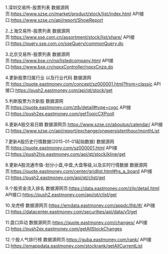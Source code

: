 
1.深圳交易所-股票列表
数据源网页:https://www.szse.cn/market/product/stock/list/index.html
API接口:https://www.szse.cn/api/report/ShowReport

2.上海交易所-股票列表
数据源网页:https://www.sse.com.cn/assortment/stock/list/share/
API接口:https://query.sse.com.cn/sseQuery/commonQuery.do

3.北京交易所-股票列表
数据源网页:https://www.bse.cn/nq/listedcompany.html
API接口:https://www.bse.cn/nqxxController/nqxxCnzq.do

4.更新股票归属行业 以及行业代码
数据源网页:https://quote.eastmoney.com/concept/sz000001.html?from=classic
API接口:https://push2.eastmoney.com/api/qt/stock/get

5.判断股票为次新股
数据源网页:https://quote.eastmoney.com/ztb/detail#type=cxgc
API接口:https://push2ex.eastmoney.com/getTopicCXPooll

6.更新A股交易日期
数据源网页:https://www.szse.cn/aboutus/calendar/
API接口:https://www.szse.cn/api/report/exchange/onepersistenthour/monthList

7.更新A股历史行情数据(2015-01-01起始数据)
数据源网页:https://quote.eastmoney.com/sz000001.html
API接口:https://push2his.eastmoney.com/api/qt/stock/kline/get

8.更新A股流通市值-划分小盘,中盘,大盘等级,以及实时行情数据 
数据源网页:https://quote.eastmoney.com/center/gridlist.html#hs_a_board
API接口:https://push2.eastmoney.com/api/qt/clist/get

9.个股资金流入排名
数据源网页:https://data.eastmoney.com/zjlx/detail.html
API接口:https://push2.eastmoney.com/api/qt/clist/get 

10.龙虎榜
数据源网页:https://emdata.eastmoney.com/appdc/lhb/#/
API接口:https://datacenter.eastmoney.com/securities/api/data/v1/get

11.盘口异动
数据源网页:https://quote.eastmoney.com/changes/
API接口:https://push2ex.eastmoney.com/getAllStockChanges

12.个股人气排行榜
数据源网页:https://guba.eastmoney.com/rank/
API接口:https://emappdata.eastmoney.com/stockrank/getAllCurrentList


